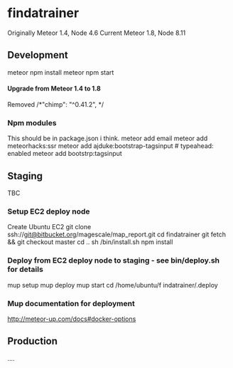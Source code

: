 # findatrainer

Originally Meteor 1.4, Node 4.6
Current Meteor 1.8, Node 8.11

## Development
meteor npm install
meteor npm start

#### Upgrade from Meteor 1.4 to 1.8
Removed    /*"chimp": "^0.41.2", */

### Npm modules
This should be in package.json i think.
meteor add email
meteor add meteorhacks:ssr
meteor add ajduke:bootstrap-tagsinput # typeahead: enabled
meteor add bootstrp:tagsinput

## Staging
TBC

### Setup EC2 deploy node
Create Ubuntu EC2
git clone ssh://git@bitbucket.org/magescale/map_report.git
cd findatrainer
git fetch && git checkout master
cd ..
sh /bin/install.sh
npm install

### Deploy from EC2 deploy node to staging - see bin/deploy.sh for details

mup setup
mup deploy
mup start
cd /home/ubuntu/f indatrainer/.deploy

### Mup documentation for deployment
http://meteor-up.com/docs#docker-options


## Production
....

